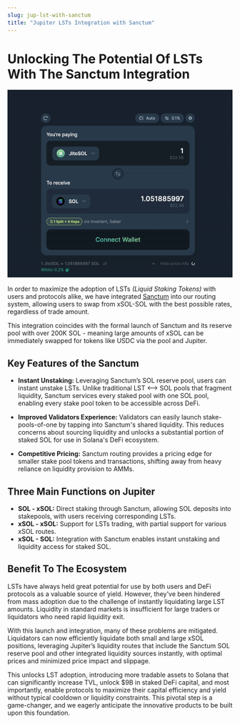```yaml
---
slug: jup-lst-with-sanctum
title: "Jupiter LSTs Integration with Sanctum"
---
```


# Unlocking The Potential Of LSTs With The Sanctum Integration

![Sanctum](sanctum.gif)

In order to maximize the adoption of LSTs *(Liquid Staking Tokens)* with users and protocols alike, we have integrated [Sanctum](https://www.sanctum.so/) into our routing system, allowing users to swap from xSOL-SOL with the best possible rates, regardless of trade amount.

This integration coincides with the formal launch of Sanctum and its reserve pool with over 200K SOL - meaning large amounts of xSOL can be immediately swapped for tokens like USDC via the pool and Jupiter.

## Key Features of the Sanctum

- **Instant Unstaking:** Leveraging Sanctum’s SOL reserve pool, users can instant unstake LSTs. Unlike traditional LST <--> SOL pools that fragment liquidity, Sanctum services every staked pool with one SOL pool, enabling every stake pool token to be accessible across DeFi.

- **Improved Validators Experience:** Validators can easily launch stake-pools-of-one by tapping into Sanctum's shared liquidity. This reduces concerns about sourcing liquidity and unlocks a substantial portion of staked SOL for use in Solana's DeFi ecosystem.

- **Competitive Pricing:** Sanctum routing provides a pricing edge for smaller stake pool tokens and transactions, shifting away from heavy reliance on liquidity provision to AMMs.

## Three Main Functions on Jupiter

- **SOL - xSOL:** Direct staking through Sanctum, allowing SOL deposits into stakepools, with users receiving corresponding LSTs.
- **xSOL - xSOL:** Support for LSTs trading, with partial support for various xSOL routes.
- **xSOL - SOL:** Integration with Sanctum enables instant unstaking and liquidity access for staked SOL.

## Benefit To The Ecosystem

LSTs have always held great potential for use by both users and DeFi protocols as a valuable source of yield. However, they've been hindered from mass adoption due to the challenge of instantly liquidating large LST amounts. Liquidity in standard markets is insufficient for large traders or liquidators who need rapid liquidity exit.

With this launch and integration, many of these problems are mitigated. Liquidators can now efficiently liquidate both small and large xSOL positions, leveraging Jupiter’s liquidity routes that include the Sanctum SOL reserve pool and other integrated liquidity sources instantly, with optimal prices and minimized price impact and slippage.

This unlocks LST adoption, introducing more tradable assets to Solana that can significantly increase TVL, unlock $9B in staked DeFi capital, and most importantly, enable protocols to maximize their capital efficiency and yield without typical cooldown or liquidity constraints. This pivotal step is a game-changer, and we eagerly anticipate the innovative products to be built upon this foundation.
